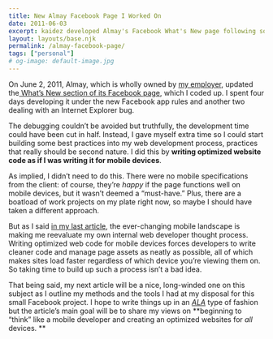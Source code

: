 ```yaml
---
title: New Almay Facebook Page I Worked On
date: 2011-06-03
excerpt: kaidez developed Almay's Facebook What's New page following some best practices in terms of mobile web development.
layout: layouts/base.njk
permalink: /almay-facebook-page/
tags: ["personal"]
# og-image: default-image.jpg
---
```


On June 2, 2011, Almay, which is wholly owned by [my employer][1], updated the[ What’s New section of its Facebook page][2], which I coded up. I spent four days developing it under the new Facebook app rules and another two dealing with an Internet Explorer bug.

 [1]: http://www.revlon.com/
 [2]: http://www.facebook.com/almay

The debugging couldn’t be avoided but truthfully, the development time could have been cut in half. Instead, I gave myself extra time so I could start building some best practices into my web development process, practices that really should be second nature. I did this by **writing optimized website code as if I was writing it for mobile devices**.

As implied, I didn’t need to do this. There were no mobile specifications from the client: of course, they’re *happy* if the page functions well on mobile devices, but it wasn’t deemed a “must-have.” Plus, there are a boatload of work projects on my plate right now, so maybe I should have taken a different approach.

But as I said [in my last article][3], the ever-changing mobile landscape is making me reevaluate my own internal web developer thought process. Writing optimized web code for mobile devices forces developers to write cleaner code and manage page assets as neatly as possible, all of which makes sites load faster regardless of which device you’re viewing them on. So taking time to build up such a process isn’t a bad idea.

 [3]: http://kaidez.com/mitchum-html5-site/

That being said, my next article will be a nice, long-winded one on this subject as I outline my methods and the tools I had at my disposal for this small Facebook project. I hope to write things up in an [*ALA*][4] type of fashion but the article’s main goal will be to share my views on **beginning to “think” like a mobile developer and creating an optimized websites for *all* devices. **

 [4]: http://www.alistapart.com/